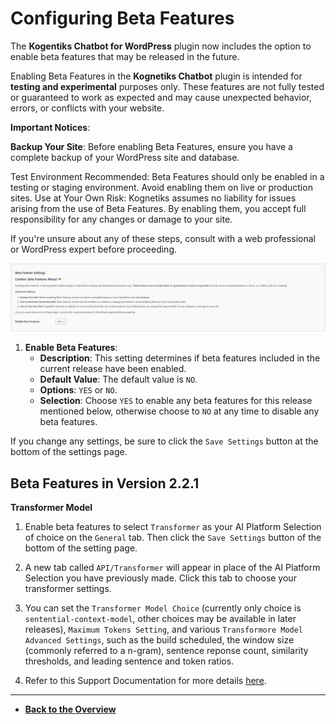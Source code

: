 # Configuring Beta Features

The **Kogentiks Chatbot for WordPress** plugin now includes the option to enable beta features that may be released in the future.

Enabling Beta Features in the **Kognetiks Chatbot** plugin is intended for **testing and experimental** purposes only. These features are not fully tested or guaranteed to work as expected and may cause unexpected behavior, errors, or conflicts with your website.

**Important Notices**:

**Backup Your Site**: Before enabling Beta Features, ensure you have a complete backup of your WordPress site and database.

Test Environment Recommended: Beta Features should only be enabled in a testing or staging environment. Avoid enabling them on live or production sites.
Use at Your Own Risk: Kognetiks assumes no liability for issues arising from the use of Beta Features. By enabling them, you accept full responsibility for any changes or damage to your site.

If you're unsure about any of these steps, consult with a web professional or WordPress expert before proceeding.

![Enabling Beta Features](beta-features.png)

1. **Enable Beta Features**:
   - **Description**: This setting determines if beta features included in the current release have been enabled.
   - **Default Value**: The default value is ```NO```.
   - **Options**: `YES` or `NO`.
   - **Selection**: Choose `YES` to enable any beta features for this release mentioned below, otherwise choose to `NO` at any time to disable any beta features.

If you change any settings, be sure to click the `Save Settings` button at the bottom of the settings page.

## Beta Features in Version 2.2.1

**Transformer Model**

1. Enable beta features to select `Transformer` as your AI Platform Selection of choice on the `General` tab.  Then click the `Save Settings` button of the bottom of the setting page.

2. A new tab called `API/Transformer` will appear in place of the AI Platform Selection you have previously made.  Click this tab to choose your transformer settings.

3. You can set the `Transformer Model Choice` (currently only choice is `sentential-context-model`, other choices may be available in later releases), `Maximum Tokens Setting`, and various `Transformore Model Advanced Settings`, such as the build scheduled, the window size (commonly referred to a n-gram), sentence reponse count, similarity thresholds, and leading sentence and token ratios.

4. Refer to this Support Documentation for more details [here](api-transformer-settings/api-transformer-model-settings.md).

---

- **[Back to the Overview](/overview.md)**
